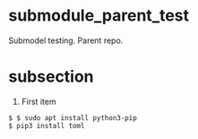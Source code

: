 # submodule_parent_test
Submodel testing. Parent repo.

# subsection

1. First item

```
$ $ sudo apt install python3-pip
$ pip3 install toml
```


